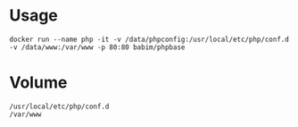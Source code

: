 # Usage
```
docker run --name php -it -v /data/phpconfig:/usr/local/etc/php/conf.d -v /data/www:/var/www -p 80:80 babim/phpbase
```
# Volume
```
/usr/local/etc/php/conf.d
/var/www
```
